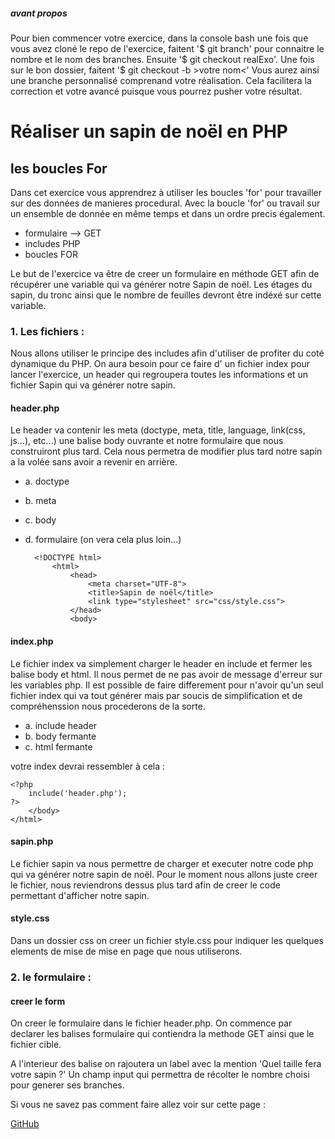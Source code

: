 ##### avant propos #####

Pour bien commencer votre exercice, dans la console bash une fois que vous avez cloné le repo de l'exercice, faitent '$ git branch' pour connaitre le nombre et le nom des branches. Ensuite '$ git checkout realExo'. Une fois sur le bon dossier, faitent '$ git checkout -b >votre nom<' Vous aurez ainsi une branche personnalisé comprenand votre réalisation. Cela facilitera la correction et votre avancé puisque vous pourrez pusher votre résultat.

# Réaliser un sapin de noël en PHP #

## les boucles For ##

Dans cet exercice vous apprendrez à utiliser les boucles 'for' pour travailler sur des données de manieres procedural. Avec la boucle 'for' ou travail sur un ensemble de donnée en même temps et dans un ordre precis également.
	
* formulaire --> GET
* includes PHP
* boucles FOR

Le but de l'exercice va être de creer un formulaire en méthode GET afin de récupérer une variable qui va générer notre Sapin de noël. Les étages du sapin, du tronc ainsi que le nombre de feuilles devront être indéxé sur cette variable.

### 1. Les fichiers : ###

Nous allons utiliser le principe des includes afin d'utiliser de profiter du coté dynamique du PHP. On aura besoin pour ce faire d' un fichier index pour lancer l'exercice, un header qui regroupera toutes les informations et un fichier Sapin qui va générer notre sapin.

#### header.php ####

Le header va contenir les meta (doctype, meta, title, language, link(css, js...), etc...)
une balise body ouvrante et notre formulaire que nous construiront plus tard. Cela nous permetra de modifier plus tard notre sapin a la volée sans avoir a revenir en arrière.

* a. doctype
* b. meta
* c. body
* d. formulaire (on vera cela plus loin...)

		<!DOCTYPE html>
			<html>
				<head>
					<meta charset="UTF-8">
					<title>Sapin de noël</title>
					<link type="stylesheet" src="css/style.css">
				</head>
				<body>
					

#### index.php ####

Le fichier index va simplement charger le header en include et fermer les balise body et html. Il nous permet de ne pas avoir de message d'erreur sur les variables php. Il est possible de faire differement pour n'avoir qu'un seul fichier index qui va tout générer mais par soucis de simplification et de compréhenssion nous procederons de la sorte. 

* a. include header
* b. body fermante
* c. html fermante

votre index devrai ressembler à cela :

	<?php
		include('header.php');
	?>
		</body>
	</html>

#### sapin.php ####

Le fichier sapin va nous permettre de charger et executer notre code php qui va générer notre sapin de noël.
Pour le moment nous allons juste creer le fichier, nous reviendrons dessus plus tard afin de creer le code permettant d'afficher notre sapin.

#### style.css ####

Dans un dossier css on creer un fichier style.css pour indiquer les quelques elements de mise de mise en page que nous utiliserons.

### 2. le formulaire : ###

#### creer le form ####

On creer le formulaire dans le fichier header.php.
On commence par declarer les balises formulaire qui contiendra la methode GET ainsi que le fichier cible.

A l'interieur des balise on rajoutera un label avec la mention 'Quel taille fera votre sapin ?'
Un champ input qui permettra de récolter le nombre choisi pour generer ses branches.

Si vous ne savez pas comment faire allez voir sur cette page : 

[GitHub](http://www.w3schools.com/html/html_forms.asp)
